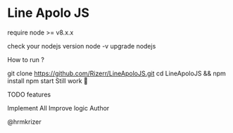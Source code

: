 # Line Apolo JS

require node >= v8.x.x

check your nodejs version node -v upgrade nodejs

How to run ?

git clone https://github.com/Rizerr/LineApoloJS.git
cd LineApoloJS && npm install
npm start
Still work 👷

TODO features

Implement All
Improve logic
Author

@hrmkrizer
